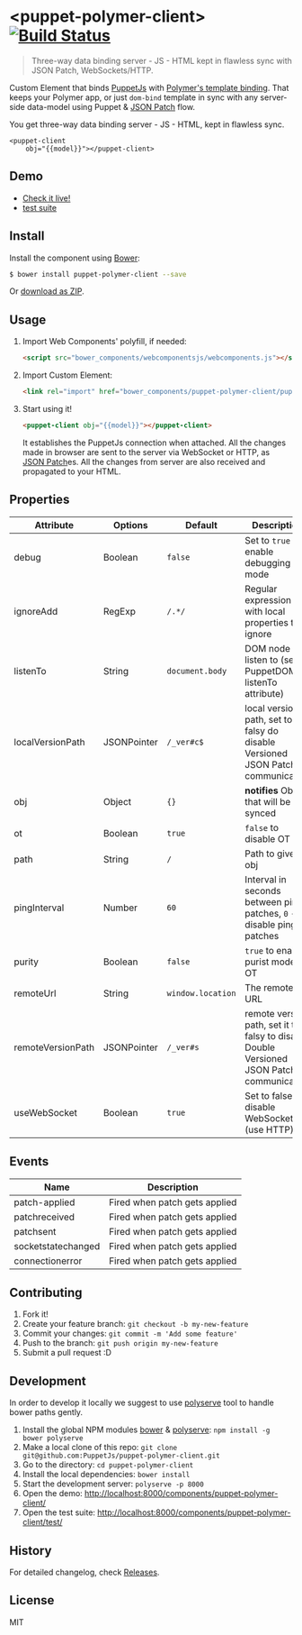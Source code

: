 
# &lt;puppet-polymer-client&gt; [![Build Status](https://travis-ci.org/PuppetJs/puppet-polymer-client.svg?branch=gh-pages)](https://travis-ci.org/PuppetJs/puppet-polymer-client)
> Three-way data binding server - JS - HTML kept in flawless sync with JSON Patch, WebSockets/HTTP.

Custom Element that binds [PuppetJs](https://github.com/PuppetJs/PuppetJs) with [Polymer's template binding](https://www.polymer-project.org/1.0/docs/devguide/templates.html).
That keeps your Polymer app, or just `dom-bind` template in sync with any server-side
data-model using Puppet & [JSON Patch](https://tools.ietf.org/html/rfc6902) flow.

You get three-way data binding server - JS - HTML, kept in flawless sync.

    <puppet-client
        obj="{{model}}"></puppet-client>




## Demo

- [Check it live!](http://PuppetJs.github.io/puppet-polymer-client)
- [test suite](http://PuppetJs.github.io/puppet-polymer-client/test)


## Install

Install the component using [Bower](http://bower.io/):

```sh
$ bower install puppet-polymer-client --save
```

Or [download as ZIP](https://github.com/PuppetJs/puppet-polymer-client/archive/gh-pages.zip).

## Usage

1. Import Web Components' polyfill, if needed:

    ```html
    <script src="bower_components/webcomponentsjs/webcomponents.js"></script>
    ```

2. Import Custom Element:

    ```html
    <link rel="import" href="bower_components/puppet-polymer-client/puppet-client.html">
    ```

3. Start using it!

    ```html
    <puppet-client obj="{{model}}"></puppet-client>
    ```
    It establishes the PuppetJs connection when attached. All the changes made
    in browser are sent to the server via WebSocket or HTTP, as
    [JSON Patch](https://tools.ietf.org/html/rfc6902)es.
    All the changes from server are also received and propagated to your HTML.

## Properties


Attribute                       | Options   | Default | Description
---                             | ---       | ---     | ---
debug | Boolean | `false` | Set to `true` to enable debugging mode
ignoreAdd | RegExp | `/.*/` | Regular expression with local properties to ignore
listenTo | String | `document.body` | DOM node to listen to (see PuppetDOM listenTo attribute)
localVersionPath | JSONPointer | `/_ver#c$` | local version path, set to falsy do disable Versioned JSON Patch communication
obj | Object | `{}` | **notifies** Object that will be synced
ot | Boolean | `true` | `false` to disable OT
path | String | `/` | Path to given obj
pingInterval | Number | `60` | Interval in seconds between ping patches, `0` - disable ping patches
purity | Boolean | `false` | `true` to enable purist mode of OT
remoteUrl | String | `window.location` | The remote's URL
remoteVersionPath | JSONPointer | `/_ver#s` | remote version path, set it to falsy to disable Double Versioned JSON Patch communication
useWebSocket | Boolean | `true` | Set to false to disable WebSocket (use HTTP)


## Events

Name                       | Description
---                             | ---     
patch-applied | Fired when patch gets applied
patchreceived | Fired when patch gets applied
patchsent | Fired when patch gets applied
socketstatechanged | Fired when patch gets applied
connectionerror | Fired when patch gets applied

## Contributing

1. Fork it!
2. Create your feature branch: `git checkout -b my-new-feature`
3. Commit your changes: `git commit -m 'Add some feature'`
4. Push to the branch: `git push origin my-new-feature`
5. Submit a pull request :D

## Development

In order to develop it locally we suggest to use [polyserve](https://npmjs.com/polyserve) tool to handle bower paths gently.

1. Install the global NPM modules [bower](http://bower.io/) & [polyserve](https://npmjs.com/polyserve): `npm install -g bower polyserve`
2. Make a local clone of this repo: `git clone git@github.com:PuppetJs/puppet-polymer-client.git`
3. Go to the directory: `cd puppet-polymer-client`
4. Install the local dependencies: `bower install`
5. Start the development server: `polyserve -p 8000`
6. Open the demo: [http://localhost:8000/components/puppet-polymer-client/](http://localhost:8000/components/puppet-polymer-client/)
7. Open the test suite: [http://localhost:8000/components/puppet-polymer-client/test/](http://localhost:8000/components/puppet-polymer-client/test/)

## History

For detailed changelog, check [Releases](https://github.com/PuppetJs/puppet-polymer-client/releases).

## License

MIT
